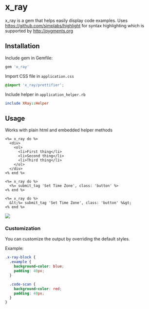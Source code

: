# x_ray

x_ray is a gem that helps easily display code examples. Uses https://github.com/simplabs/highlight for syntax highlighting which is supported by http://pygments.org

## Installation

Include gem in Gemfile:

```ruby
gem 'x_ray'
```

Import CSS file in `application.css`

```css
@import 'x_ray/prettifier';
```

Include helper in `application_helper.rb`

```ruby
include XRay::Helper
```

## Usage

Works with plain html and embedded helper methods

```erb
<%= x_ray do %>
  <div>
    <ol>
      <li>First thing</li>
      <li>Second thing</li>
      <li>Third thing</li>
    </ol>
  </div>
<% end %>

<%= x_ray do %>
  <%= submit_tag 'Set Time Zone', class: 'button' %>
<% end %>

<%= x_ray do %>
  &lt;%= submit_tag 'Set Time Zone', class: 'button' %&gt;
<% end %>
```

<img src="http://i.imgur.com/2wtvxkT.png">

### Customization

You can customize the output by overriding the default styles.

Example:
```css
.x-ray-block {
  .example {
    background-color: blue;
    padding: 40px;
  }

  .code-scan {
    background-color: red;
    padding: 40px;
  }
}
```
